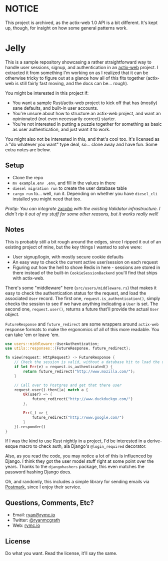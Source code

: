 # NOTICE
This project is archived, as the actix-web 1.0 API is a bit different. It's kept up, though, for insight on how some general patterns work.

# Jelly
This is a sample repository showcasing a rather straightforward way to handle user sessions, signup, and authentication in an [actix-web](https://actix.rs) project. I extracted it from something I'm working on as I realized that it can be otherwise tricky to figure out at a glance how all of this fits together (actix-web is still fairly fast moving, and the docs can be... rough).

You might be interested in this project if:

- You want a sample Rust/actix-web project to kick off that has (mostly) sane defaults, and built-in user accounts.
- You're unsure about how to structure an actix-web project, and want an opinionated (not even necessarily correct) starter.
- You're not interested in putting a puzzle together for something as basic as user authentication, and just want it to work.

You might also not be interested in this, and that's cool too. It's licensed as a "do whatever you want" type deal, so... clone away and have fun. Some extra notes are below.

## Setup
- Clone the repo
- `mv example.env .env`, and fill in the values in there
- `diesel migration run` to create the user database table
- `cargo run` to... well, run it. Depending on whether you have `diesel_cli` installed you might need that too.

_Protip: You can integrate [zxcvbn](https://github.com/shssoichiro/zxcvbn-rs) with the existing Validator infrastructure. I didn't rip it out of my stuff for some other reasons, but it works really well!_

## Notes
This is probably still a bit rough around the edges, since I ripped it out of an existing project of mine, but the key things I wanted to solve were:

- User signup/login, with mostly secure cookie defaults
- An easy way to check the current active user/session on each request
- Figuring out how the hell to shove Redis in here - sessions are stored in there instead of the built-in `CookieSessionBackend` you'll find that ships with actix-web.

There's some "middleware" here (`src/users/middleware.rs`) that makes it easy to check the authentication status for the request, and load the associated `User` record. The first one, `request.is_authentication()`, simply checks the session to see if we have anything indicating a `User` is set. The second one, `request.user()`, returns a future that'll provide the actual `User` object.

`FutureResponse` and `future_redirect` are some wrappers around `actix-web` response formats to make the ergonomics of all of this more readable. You can take 'em or leave 'em.

``` rust
use users::middleware::UserAuthentication;
use utils::responses::{FutureResponse, future_redirect};

fn view(request: HttpRequest) -> FutureResponse {
    // Check the session is valid, without a database hit to load the user
    if let Err(e) = request.is_authenticated() {
        return future_redirect("http://www.mozilla.com/");
    }

    // Call over to Postgres and get that there user
    request.user().then(|a| match a {
        Ok(user) => {
            future_redirect("http://www.duckduckgo.com/")
        },

        Err(_) => {
            future_redirect("http://www.google.com/")
        }
    }).responder()
}
```

If I was the kind to use Rust nightly in a project, I'd be interested in a derive-esque macro to check auth, ala Django's `@login_required` decorator.

Also, as you read the code, you may notice a lot of this is influenced by Django. I think they got the user model stuff right at some point over the years. Thanks to the `djangohashers` package, this even matches the password hashing Django does.

Oh, and randomly, this includes a simple library for sending emails via [Postmark](https://postmarkapp.com/), since I enjoy their service.

## Questions, Comments, Etc?
- Email: [ryan@rymc.io](mailto:ryan@rymc.io)
- Twitter: [@ryanmcgrath](https://twitter.com/ryanmcgrath/)
- Web: [rymc.io](https://rymc.io/)

## License
Do what you want. Read the license, it'll say the same.
